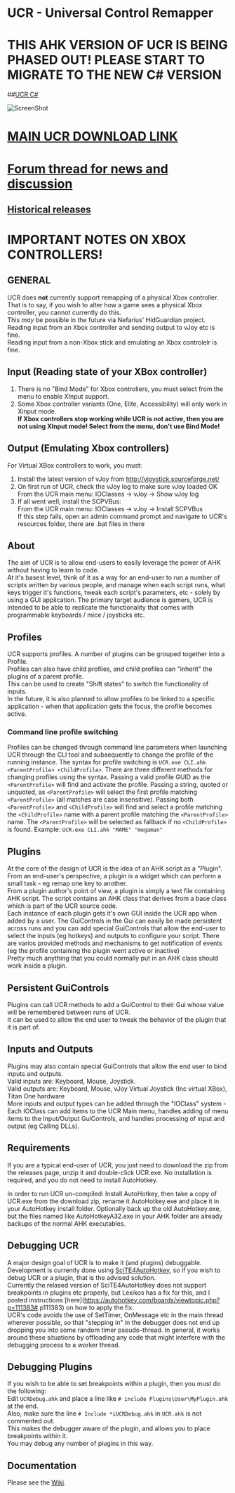 # UCR - Universal Control Remapper

# THIS AHK VERSION OF UCR IS BEING PHASED OUT! PLEASE START TO MIGRATE TO THE NEW C# VERSION  
##[UCR C#](https://github.com/Snoothy/UCR) 

![ScreenShot](http://i.imgur.com/pSBxCbc.png)
# [MAIN UCR DOWNLOAD LINK](http://evilc.com/files/ahk/ucr/UCR.zip)
# [Forum thread for news and discussion](https://autohotkey.com/boards/viewtopic.php?t=12249)
## [Historical releases](https://github.com/evilC/UCR/releases)

# IMPORTANT NOTES ON XBOX CONTROLLERS!
## GENERAL
UCR does **not** currently support remapping of a physical Xbox controller.  
That is to say, if you wish to alter how a game sees a physical Xbox controller, you cannot currently do this.  
This *may* be possible in the future via Nefarius' HidGuardian project.  
Reading input from an Xbox controller and sending output to vJoy etc is fine.  
Reading input from a non-Xbox stick and emulating an Xbox controlelr is fine.  
## Input (Reading state of your XBox controller)  
1) There is no "Bind Mode" for Xbox controllers, you must select from the menu to enable XInput support.  
2) Some Xbox controller variants (One, Elite, Accessibility) will only work in Xinput mode.  
**If Xbox controllers stop working while UCR is not active, then you are not using XInput mode! Select from the menu, don't use Bind Mode!**  
## Output (Emulating Xbox controllers)
For Virtual XBox controllers to work, you must:  
1) Install the latest version of vJoy from http://vjoystick.sourceforge.net/  
2) On first run of UCR, check the vJoy log to make sure vJoy loaded OK  
From the UCR main menu: IOClasses -> vJoy -> Show vJoy log  
3) If all went well, install the SCPVBus:  
From the UCR main menu: IOClasses -> vJoy -> Install SCPVBus  
If this step fails, open an admin command prompt and navigate to UCR's resources folder, there are .bat files in there  

## About
The aim of UCR is to allow end-users to easily leverage the power of AHK without having to learn to code.  
At it's basest level, think of it as a way for an end-user to run a number of scripts written by various people, and manage when each script runs, what keys trigger it's functions, tweak each script's parameters, etc - solely by using a GUI application.
The primary target audience is gamers, UCR is intended to be able to replicate the functionality that comes with programmable keyboards / mice / joysticks etc.

## Profiles
UCR supports profiles. A number of plugins can be grouped together into a Profile.  
Profiles can also have child profiles, and child profiles can "inherit" the plugins of a parent profile.  
This can be used to create "Shift states" to switch the functionality of inputs.  
In the future, it is also planned to allow profiles to be linked to a specific application - when that application gets the focus, the profile becomes active.

### Command line profile switching
Profiles can be changed through command line parameters when launching UCR through the CLI tool and subsequently to change the profile of the running instance. The syntax for profile switching is `UCR.exe CLI.ahk <ParentProfile> <ChildProfile>`. There are three different methods for changing profiles using the syntax. Passing a valid profile GUID as the `<ParentProfile>` will find and activate the profile. Passing a string, quoted or unquoted, as `<ParentProfile>` will select the first profile matching `<ParentProfile>` (all matches are case insensitive). Passing both `<ParentProfile>` and `<ChildProfile>` will find and select a profile matching the `<ChildProfile>` name with a parent profile matching the `<ParentProfile>` name. The `<ParentProfile>` will be selected as fallback if no `<ChildProfile>` is found.
Example: `UCR.exe CLI.ahk "MAME" "megaman"`

## Plugins
At the core of the design of UCR is the idea of an AHK script as a "Plugin".  
From an end-user's perspective, a plugin is a widget which can perform a small task - eg remap one key to another.  
From a plugin author's point of view, a plugin is simply a text file containing AHK script.
The script contains an AHK class that derives from a base class which is part of the UCR source code.  
Each instance of each plugin gets it's own GUI inside the UCR app when added by a user.
The GuiControls in the Gui can easily be made persistent across runs and you can add special GuiControls that allow the end-user to select the inputs (eg hotkeys) and outputs to configure your script.
There are varios provided methods and mechanisms to get notification of events (eg the profile containing the plugin went active or inactive)  
Pretty much anything that you could normally put in an AHK class should work inside a plugin.  

## Persistent GuiControls
Plugins can call UCR methods to add a GuiControl to their Gui whose value will be remembered between runs of UCR.  
It can be used to allow the end user to tweak the behavior of the plugin that it is part of.

## Inputs and Outputs
Plugins may also contain special GuiControls that allow the end user to bind inputs and outputs.  
Valid inputs are: Keyboard, Mouse, Joystick.  
Valid outputs are: Keyboard, Mouse, vJoy Virtual Joystick (Inc virtual XBox), Titan One hardware  
More inputs and output types can be added through the "IOClass" system - Each IOClass can add items to the UCR Main menu, handles adding of menu items to the Input/Output GuiControls, and handles processing of input and output (eg Calling DLLs).  


## Requirements
If you are a typical end-user of UCR, you just need to download the zip from the releases page, unzip it and double-click UCR.exe. No installation is required, and you do not need to install AutoHotkey.  


In order to run UCR un-compiled:
Install AutoHotkey, then take a copy of UCR.exe from the download zip, rename it AutoHotkey.exe and place it in your AutoHotkey install folder. Optionally back up the old AutoHotkey.exe, but the files named like AutoHotkeyA32.exe in your AHK folder are already backups of the normal AHK executables.  

## Debugging UCR
A major design goal of UCR is to make it (and plugins) debuggable.  
Development is currently done using [SciTE4AutoHotkey](https://autohotkey.com/boards/viewtopic.php?f=6&t=62), so if you wish to debug UCR or a plugin, that is the advised solution.  
Currently the relased version of SciTE4AutoHotkey does not support breakpoints in plugins etc properly, but Lexikos has a fix for this, and I posted instructions [here](https://autohotkey.com/boards/viewtopic.php?p=111383# p111383) on how to apply the fix.  
UCR's code avoids the use of SetTimer, OnMessage etc in the main thread wherever possible, so that "stepping in" in the debugger does not end up dropping you into some random timer pseudo-thread. In general, it works around these situations by offloading any code that might interfere with the debugging process to a worker thread.

## Debugging Plugins
If you wish to be able to set breakpoints within a plugin, then you must do the following:  
Edit `UCRDebug.ahk` and place a line like `# include Plugins\User\MyPlugin.ahk` at the end.  
Also, make sure the line `# Include *iUCRDebug.ahk` in `UCR.ahk` is not commented out.  
This makes the debugger aware of the plugin, and allows you to place breakpoints within it.  
You may debug any number of plugins in this way.  

## Documentation
Please see the [Wiki](https://github.com/evilC/UCR/wiki).
